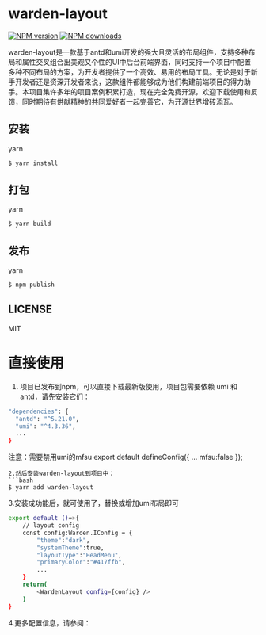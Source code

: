 # warden-layout

[![NPM version](https://img.shields.io/npm/v/umi-plugin-warden-layout.svg?style=flat)](https://npmjs.com/package/umi-plugin-warden-layout)
[![NPM downloads](http://img.shields.io/npm/dm/umi-plugin-warden-layout.svg?style=flat)](https://npmjs.com/package/umi-plugin-warden-layout)

warden-layout是一款基于antd和umi开发的强大且灵活的布局组件，支持多种布局和属性交叉组合出美观又个性的UI中后台前端界面，同时支持一个项目中配置多种不同布局的方案，为开发者提供了一个高效、易用的布局工具。无论是对于新手开发者还是资深开发者来说，这款组件都能够成为他们构建前端项目的得力助手。本项目集许多年的项目案例积累打造，现在完全免费开源，欢迎下载使用和反馈，同时期待有供献精神的共同爱好者一起完善它，为开源世界增砖添瓦。

## 安装
yarn
```bash
$ yarn install
```

## 打包
yarn
```bash
$ yarn build
```
## 发布

yarn
```bash
$ npm publish
```


## LICENSE

MIT

# 直接使用
1. 项目已发布到npm，可以直接下载最新版使用，项目包需要依赖 umi 和 antd，请先安装它们：
```bash
"dependencies": {
  "antd": "^5.21.0",
  "umi": "^4.3.36",
  ...
}
```
注意：需要禁用umi的mfsu
export default defineConfig({
  ...
  mfsu:false
});
```
2.然后安装warden-layout到项目中：
```bash
$ yarn add warden-layout
```
3.安装成功能后，就可使用了，替换或增加umi布局即可
```bash
export default ()=>{
    // layout config
    const config:Warden.IConfig = {
        "theme":"dark",
        "systemTheme":true,
        "layoutType":"HeadMenu",
        "primaryColor":"#417ffb",
        ...
    }
    return(
        <WardenLayout config={config} />
    )
}
```
4.更多配置信息，请参阅：
